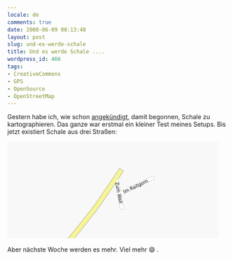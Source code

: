 ```yaml
---
locale: de
comments: true
date: 2008-06-09 08:13:48
layout: post
slug: und-es-werde-schale
title: Und es werde Schale ....
wordpress_id: 466
tags:
- CreativeCommons
- GPS
- OpenSource
- OpenStreetMap
---
```


Gestern habe ich, wie schon [angekündigt](http://blog.wannawork.de/index.php/2008/05/29/openstreetmap),
damit begonnen, Schale zu  kartographieren. Das ganze war erstmal ein kleiner
Test meines Setups. Bis jetzt existiert Schale aus drei Straßen:

[![](/images/2008-06-09-und-es-werde-schale/schale_step1.png)](http://www.openstreetmap.com/?lat=52.43785&lon=7.62064&zoom=15&layers=0B0FT)

Aber nächste Woche werden es mehr. Viel mehr :smile: .

